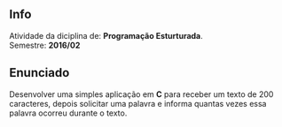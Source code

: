 ## Info
Atividade da diciplina de: **Programação Esturturada**.<br>
Semestre: **2016/02**

## Enunciado
Desenvolver uma simples aplicação em **C** para receber um texto de 200 caracteres, depois solicitar uma palavra e informa quantas vezes essa palavra ocorreu durante o texto.